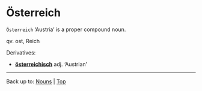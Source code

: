 # Österreich

`Österreich` ‘Austria’ is a proper compound noun.

qv. ost, Reich

Derivatives:
- **[österreichisch](../../../adjectives/oe/oes/oesterreichisch.md)** adj. ‘Austrian’

----

Back up to: [Nouns](../../index.md) | [Top](../../../index.md)
